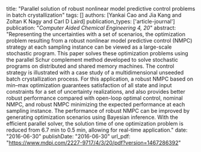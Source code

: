 title: "Parallel solution of robust nonlinear model predictive control problems in batch crystallization"
tags: []
authors: [Yankai Cao and Jia Kang and Zoltan K Nagy and Carl D Laird]
publication_types: ['article-journal']
publication: "*Computer Aided Chemical Engineering 4, 20*"
abstract: "Representing the uncertainties with a set of scenarios, the optimization problem resulting from a robust nonlinear model predictive control (NMPC) strategy at each sampling instance can be viewed as a large-scale stochastic program. This paper solves these optimization problems using the parallel Schur complement method developed to solve stochastic programs on distributed and shared memory machines. The control strategy is illustrated with a case study of a multidimensional unseeded batch crystallization process. For this application, a robust NMPC based on min–max optimization guarantees satisfaction of all state and input constraints for a set of uncertainty realizations, and also provides better robust performance compared with open-loop optimal control, nominal NMPC, and robust NMPC minimizing the expected performance at each sampling instance. The performance of robust NMPC can be improved by generating optimization scenarios using Bayesian inference. With the efficient parallel solver, the solution time of one optimization problem is reduced from 6.7 min to 0.5 min, allowing for real-time application."
date: "2016-06-30"
publishDate: "2016-06-30"
url_pdf: "https://www.mdpi.com/2227-9717/4/3/20/pdf?version=1467286392"
